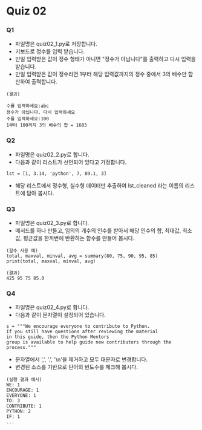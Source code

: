 # Quiz 02

### Q1

* 파일명은 quiz02_1.py로 저장합니다.
* 키보드로 정수를 입력 받습니다.
* 만일 입력받은 값이 정수 형태가 아니면 "정수가 아닙니다"를 출력하고 다시 입력을 받습니다.
* 만일 입력받은 값이 정수라면 1부터 해당 입력값까지의 정수 중에서 3의 배수만 합산하여 출력합니다.

```
(결과)

수를 입력하세요:abc
정수가 아닙니다. 다시 입력하세요
수를 입력하세요:100
1부터 100까지 3의 배수의 합 = 1683
```

### Q2

* 파일명은 quiz02_2.py로 합니다.
* 다음과 같이 리스트가 선언되어 있다고 가정합니다.

```
lst = [1, 3.14, 'python', 7, 89.1, 3]
```

* 해당 리스트에서 정수형, 실수형 데이터만 추출하여 lst_cleaned 라는 이름의 리스트에 담아 봅시다.

### Q3

* 파일명은 quiz02_3.py로 합니다.
* 메서드를 하나 만들고, 임의의 개수의 인수를 받아서 해당 인수의 합, 최대값, 최소값, 평균값을 한꺼번에 반환하는 함수를 만들어 봅시다.

```
(함수 사용 예)
total, maxval, minval, avg = summary(80, 75, 90, 95, 85)
print(total, maxval, minval, avg)

(결과)
425 95 75 85.0
```

### Q4

* 파일명은 quiz02_4.py로 합니다.
* 다음과 같이 문자열이 설정되어 있습니다.
```
s = """We encourage everyone to contribute to Python. 
If you still have questions after reviewing the material
in this guide, then the Python Mentors 
group is available to help guide new contributors through the process."""
```

* 문자열에서 ',', '.', '\n'을 제거하고 모두 대문자로 변경합니다.
* 변경된 소스를 기반으로 단어의 빈도수를 체크해 봅시다.

```
(실행 결과 예시)
WE: 1
ENCOURAGE: 1
EVERYONE: 1
TO: 3
CONTRIBUTE: 1
PYTHON: 2
IF: 1
...
```